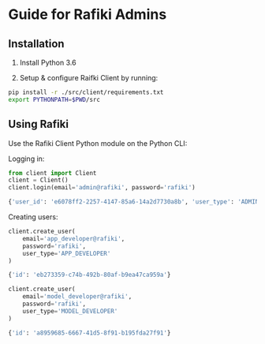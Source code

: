 # Guide for Rafiki Admins

## Installation

1. Install Python 3.6

2. Setup & configure Raifki Client by running:

```sh
pip install -r ./src/client/requirements.txt
export PYTHONPATH=$PWD/src
```

## Using Rafiki

Use the Rafiki Client Python module on the Python CLI:

Logging in:

```py
from client import Client
client = Client()
client.login(email='admin@rafiki', password='rafiki')
```

```py
{'user_id': 'e6078ff2-2257-4147-85a6-14a2d7730a8b', 'user_type': 'ADMIN'}
```

Creating users:

```py
client.create_user(
    email='app_developer@rafiki',
    password='rafiki',
    user_type='APP_DEVELOPER'
)
```

```sh
{'id': 'eb273359-c74b-492b-80af-b9ea47ca959a'}
```

```py
client.create_user(
    email='model_developer@rafiki',
    password='rafiki',
    user_type='MODEL_DEVELOPER'
)
```

```sh
{'id': 'a8959685-6667-41d5-8f91-b195fda27f91'}
```